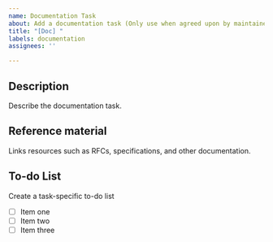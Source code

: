 ```yaml
---
name: Documentation Task
about: Add a documentation task (Only use when agreed upon by maintainers)
title: "[Doc] "
labels: documentation
assignees: ''

---
```


## Description
Describe the documentation task.

## Reference material
Links resources such as RFCs, specifications, and other documentation. 

## To-do List
Create a task-specific to-do list 

- [ ] Item one
- [ ] Item two
- [ ] Item three
